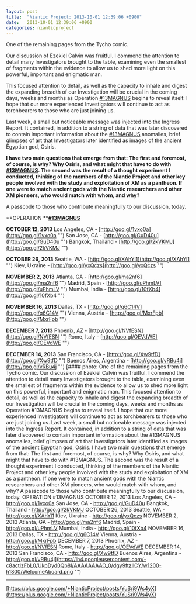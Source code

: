 ```yaml
---
layout: post
title:  "Niantic Project: 2013-10-01 12:39:06 +0900"
date:   2013-10-01 12:39:06 +0900
categories: nianticproject
---
```

One of the remaining pages from the Tycho comic.

Our discussion of Ezekiel Calvin was fruitful. I commend the attention to detail many Investigators brought to the table, examining even the smallest of fragments within the evidence to allow us to shed more light on this powerful, important and enigmatic man.

This focused attention to detail, as well as the capacity to inhale and digest the expanding breadth of our Investigation will be crucial in the coming days, weeks and months as Operation [#13MAGNUS](https://plus.google.com/s/%2313MAGNUS "") begins to reveal itself. I hope that our more experienced Investigators will continue to act as torchbearers to those who are just joining us.

Last week, a small but noticeable message was injected into the Ingress Report. It contained, in addition to a string of data that was later discovered to contain important information about the [#13MAGNUS](https://plus.google.com/s/%2313MAGNUS "") anomalies, brief glimpses of art that Investigators later identified as images of the ancient Egyptian god, Osiris. 

**I have two main questions that emerge from that: The first and foremost, of course, is why? Why Osiris, and what might that have to do with ****[#13MAGNUS](https://plus.google.com/s/%2313MAGNUS "")****. The second was the result of a thought experiment I conducted, thinking of the members of the Niantic Project and other key people involved with the study and exploitation of XM as a pantheon. If one were to match ancient gods with the Niantic researchers and other XM pioneers, who would match with whom, and why?**

A passcode to those who contribute meaningfully to our discussion, today.

**OPERATION ****[#13MAGNUS](https://plus.google.com/s/%2313MAGNUS "")**

**OCTOBER 12, 2013**
Los Angeles, CA - [http://goo.gl/1vxo0a](http://goo.gl/1vxo0a "")
San Jose, CA - [http://goo.gl/GuD40u](http://goo.gl/GuD40u "")
Bangkok, Thailand - [http://goo.gl/2kVKMJ](http://goo.gl/2kVKMJ "")

**OCTOBER 26, 2013**
Seattle, WA - [http://goo.gl/XAhYl1](http://goo.gl/XAhYl1 "")
Kiev, Ukraine - [http://goo.gl/yxQczs](http://goo.gl/yxQczs "")

**NOVEMBER 2, 2013**
Atlanta, GA - [http://goo.gl/ma2nf6](http://goo.gl/ma2nf6 "")
Madrid, Spain - [http://goo.gl/uPhmLV](http://goo.gl/uPhmLV "")
Mumbai, India - [http://goo.gl/10fXb4](http://goo.gl/10fXb4 "")

**NOVEMBER 16, 2013**
Dallas, TX - [http://goo.gl/q6C14V](http://goo.gl/q6C14V "")
Vienna, Austria - [http://goo.gl/MxrFpb](http://goo.gl/MxrFpb "")

**DECEMBER 7, 2013**
Phoenix, AZ - [http://goo.gl/NVfESN](http://goo.gl/NVfESN "")
Rome, Italy - [http://goo.gl/OEVdWE](http://goo.gl/OEVdWE "")

**DECEMBER 14, 2013**
San Francisco, CA - [http://goo.gl/Xw9tfD](http://goo.gl/Xw9tfD "")
Buenos Aires, Argentina - [http://goo.gl/vRBu4j](http://goo.gl/vRBu4j "")
[#### photo: One of the remaining pages from the Tycho comic.
Our discussion of Ezekiel Calvin was fruitful. I commend the attention to detail many Investigators brought to the table, examining even the smallest of fragments within the evidence to allow us to shed more light on this powerful, important and enigmatic man.
This focused attention to detail, as well as the capacity to inhale and digest the expanding breadth of our Investigation will be crucial in the coming days, weeks and months as Operation #13MAGNUS begins to reveal itself. I hope that our more experienced Investigators will continue to act as torchbearers to those who are just joining us.
Last week, a small but noticeable message was injected into the Ingress Report. It contained, in addition to a string of data that was later discovered to contain important information about the #13MAGNUS anomalies, brief glimpses of art that Investigators later identified as images of the ancient Egyptian god, Osiris.
I have two main questions that emerge from that: The first and foremost, of course, is why? Why Osiris, and what might that have to do with #13MAGNUS. The second was the result of a thought experiment I conducted, thinking of the members of the Niantic Project and other key people involved with the study and exploitation of XM as a pantheon. If one were to match ancient gods with the Niantic researchers and other XM pioneers, who would match with whom, and why?
A passcode to those who contribute meaningfully to our discussion, today.
OPERATION #13MAGNUS
OCTOBER 12, 2013
Los Angeles, CA - http://goo.gl/1vxo0a
San Jose, CA - http://goo.gl/GuD40u
Bangkok, Thailand - http://goo.gl/2kVKMJ
OCTOBER 26, 2013
Seattle, WA - http://goo.gl/XAhYl1
Kiev, Ukraine - http://goo.gl/yxQczs
NOVEMBER 2, 2013
Atlanta, GA - http://goo.gl/ma2nf6
Madrid, Spain - http://goo.gl/uPhmLV
Mumbai, India - http://goo.gl/10fXb4
NOVEMBER 16, 2013
Dallas, TX - http://goo.gl/q6C14V
Vienna, Austria - http://goo.gl/MxrFpb
DECEMBER 7, 2013
Phoenix, AZ - http://goo.gl/NVfESN
Rome, Italy - http://goo.gl/OEVdWE
DECEMBER 14, 2013
San Francisco, CA - http://goo.gl/Xw9tfD
Buenos Aires, Argentina - http://goo.gl/vRBu4j](https://lh4.googleusercontent.com/-c8actIzFbL0/UkpDyd0Qp8I/AAAAAAAAO_0/dgy9ftzIlCY/w1200-h1800/WelcomeAboard.png "")
- - -
[https://plus.google.com/+NianticProject/posts/YuSri9Ws4yX](https://plus.google.com/+NianticProject/posts/YuSri9Ws4yX)
